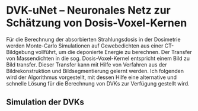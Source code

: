 # DVK-uNet – Neuronales Netz zur Schätzung von Dosis-Voxel-Kernen
Für die Berechnung der absorbierten Strahlungsdosis in der Dosimetrie werden Monte-Carlo Simulationen auf Gewebedichten aus einer CT-Bildgebung vollführt, um die deponierte Energie zu berechnen.
Der Transfer von Massendichten in die sog. Dosis-Voxel-Kernel entspricht einem Bild zu Bild transfer. Dieser Transfer kann mit Hilfe von Verfahren aus der Bildrekonstruktion und Bildsegmentierung gelernt werden. Ich folgenden wird der Algorithmus vorgestellt, mit dessen Hilfe eine alternative und schnelle Lösung für die Berechnung von DVKs zur Verfügung gestellt wird.

## Simulation der DVKs
